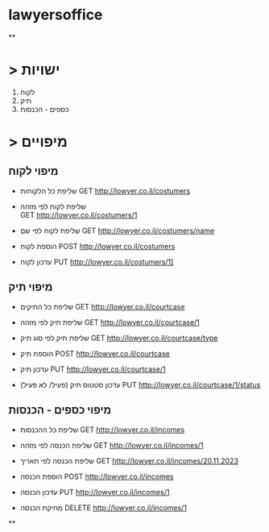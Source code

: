 # lawyersoffice

**

# > ישויות
1. לקוח
2. תיק
3. כספים - הכנסות

# > מיפויים

## מיפוי לקוח

 -  שליפת כל הלקוחות
 GET http://lowyer.co.il/costumers     

 - שליפת לקוח לפי מזהה           
 GET http://lowyer.co.il/costumers/1  
 
 - שליפת לקוח לפי שם
 GET http://lowyer.co.il/costumers/name  
 
-  הוספת לקוח
 POST http://lowyer.co.il/costumers  
 
-  עדכון לקוח
 PUT http://lowyer.co.il/costumers/1] 

## מיפוי תיק

 -   שליפת כל התיקים
 GET http://lowyer.co.il/courtcase

- שליפת תיק לפי מזהה
 GET http://lowyer.co.il/courtcase/1 
 
-  שליפת תיק לפי סוג תיק
 GET http://lowyer.co.il/courtcase/type 
 
 - הוספת תיק
 POST http://lowyer.co.il/courtcase 
  
-   עדכון תיק
 PUT http://lowyer.co.il/courtcase/1
  
  -  עדכון סטטוס תיק (פעיל/ לא פעיל)
PUT http://lowyer.co.il/courtcase/1/status
 

## מיפוי כספים - הכנסות

- שליפת כל ההכנסות
 GET http://lowyer.co.il/incomes
 
- שליפת הכנסה לפי מזהה
 GET http://lowyer.co.il/incomes/1
 
- שליפת הכנסה לפי תאריך
 GET http://lowyer.co.il/incomes/20.11.2023
 
- הוספת הכנסה
 POST http://lowyer.co.il/incomes

- עדכון הכנסה
  PUT http://lowyer.co.il/incomes/1

- מחיקת הכנסה
  DELETE http://lowyer.co.il/incomes/1

 

**
